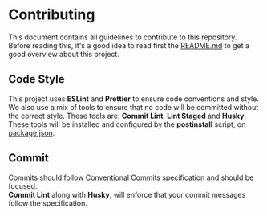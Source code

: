 # Contributing

This document contains all guidelines to contribute to this repository.  
Before reading this, it's a good idea to read first the [README.md](README.md) to get a good overview about this
project.

## Code Style

This project uses **ESLint** and **Prettier** to ensure code conventions and style.  
We also use a mix of tools to ensure that no code will be committed without the correct style. These tools are: **Commit
Lint**, **Lint Staged** and **Husky**.  
These tools will be installed and configured by the **postinstall** script, on [package.json](package.json).

## Commit

Commits should follow [Conventional Commits](https://www.conventionalcommits.org/en/v1.0.0/) specification and should be
focused.  
**Commit Lint** along with **Husky**, will enforce that your commit messages follow the specification.
